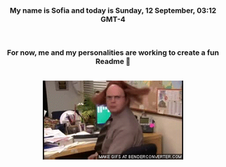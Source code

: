 


<div align="center">
<h3 >My name is Sofia and today is Sunday, 12 September, 03:12 GMT-4</h3><br>
<h3 >For now, me and my personalities are working to create a fun Readme 👋
</h3><br>
<img src='img/dwight.gif' alt='working...'/>
</div>
